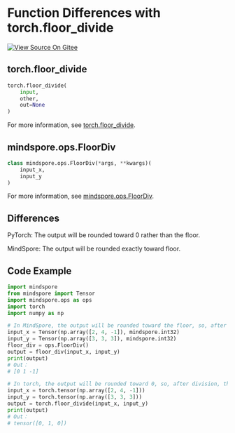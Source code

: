 ﻿# Function Differences with torch.floor_divide

[![View Source On Gitee](https://gitee.com/mindspore/docs/raw/r1.6/resource/_static/logo_source_en.png)](https://gitee.com/mindspore/docs/blob/r1.6/docs/mindspore/migration_guide/source_en/api_mapping/pytorch_diff/FloorDiv.md)

## torch.floor_divide

```python
torch.floor_divide(
    input,
    other,
    out=None
)
```

For more information, see [torch.floor_divide](https://pytorch.org/docs/1.5.0/torch.html#torch.floor_divide).

## mindspore.ops.FloorDiv

```python
class mindspore.ops.FloorDiv(*args, **kwargs)(
    input_x,
    input_y
)
```

For more information, see [mindspore.ops.FloorDiv](https://mindspore.cn/docs/api/en/r1.6/api_python/ops/mindspore.ops.FloorDiv.html#mindspore.ops.FloorDiv).

## Differences

PyTorch: The output will be rounded toward 0 rather than the floor.

MindSpore: The output will be rounded exactly toward floor.

## Code Example

```python
import mindspore
from mindspore import Tensor
import mindspore.ops as ops
import torch
import numpy as np

# In MindSpore, the output will be rounded toward the floor, so, after division, the output -0.33 will be rounded to -1.
input_x = Tensor(np.array([2, 4, -1]), mindspore.int32)
input_y = Tensor(np.array([3, 3, 3]), mindspore.int32)
floor_div = ops.FloorDiv()
output = floor_div(input_x, input_y)
print(output)
# Out：
# [0 1 -1]

# In torch, the output will be rounded toward 0, so, after division, the output -0.33 will be rounded to 0.
input_x = torch.tensor(np.array([2, 4, -1]))
input_y = torch.tensor(np.array([3, 3, 3]))
output = torch.floor_divide(input_x, input_y)
print(output)
# Out：
# tensor([0, 1, 0])
```